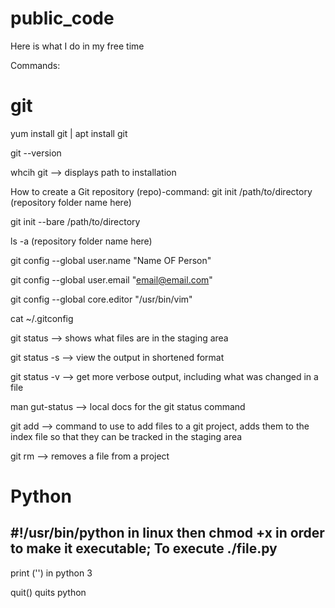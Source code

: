 # public_code
Here is what I do in my free time

Commands:
# git
yum install git | apt install git

git --version

whcih git --> displays path to installation

How to create a Git repository (repo)-command:
git init /path/to/directory (repository folder name here)

git init --bare /path/to/directory

ls -a (repository folder name here)

git config --global user.name "Name OF Person"

git config --global user.email "email@email.com"

git config --global core.editor "/usr/bin/vim"  

cat ~/.gitconfig

git status --> shows what files are in the staging area

git status -s --> view the output in shortened format

git status -v --> get more verbose output, including what was changed in a file

man gut-status --> local docs for the git status command

git add --> command to use to add files to a git project, adds them to the index file so that they can be tracked in the staging area

git rm --> removes a file from a project

# Python
#!/usr/bin/python in linux then chmod +x in order to make it executable; To execute ./file.py
----
print ('') in python 3

quit() quits python 

